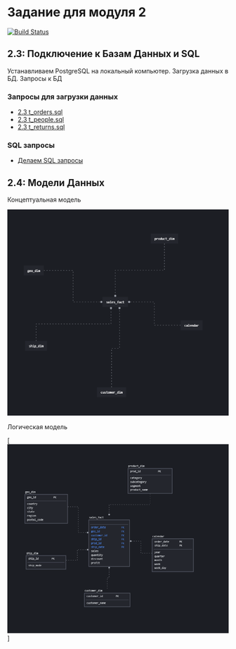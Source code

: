 # Задание для модуля 2
[![Build Status](https://travis-ci.org/joemccann/dillinger.svg?branch=master)](https://travis-ci.org/joemccann/dillinger)
## 2.3: Подключение к Базам Данных и SQL

Устанавливаем PostgreSQL на локальный компьютер. Загрузка данных в БД. Запросы к БД

### Запросы для загрузки данных

- [2.3 t_orders.sql](https://github.com/itkatun/DE-101/blob/main/Module02/2.3%20t_orders.sql)
- [2.3 t_people.sql](https://github.com/itkatun/DE-101/blob/main/Module02/t_people.sql)
- [2.3 t_returns.sql](https://github.com/itkatun/DE-101/blob/main/Module02/t_returns.sql)

### SQL запросы
- [Делаем SQL запросы](https://github.com/itkatun/DE-101/blob/main/Module02/query.sql)

## 2.4: Модели Данных
Концептуальная модель

![Концептуальная модель](https://github.com/itkatun/DE-101/blob/main/Module02/concept_model.png)


Логическая модель

[![Логическая модель](https://github.com/itkatun/DE-101/blob/main/Module02/logical_model.png)]

